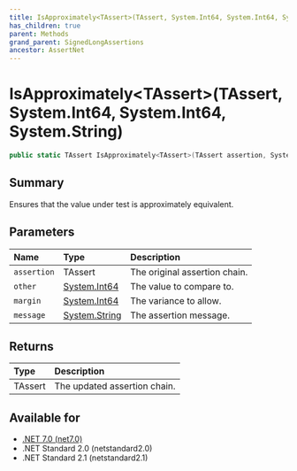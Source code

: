 ```yaml
---
title: IsApproximately<TAssert>(TAssert, System.Int64, System.Int64, System.String)
has_children: true
parent: Methods
grand_parent: SignedLongAssertions
ancestor: AssertNet
---
```

# IsApproximately&lt;TAssert&gt;(TAssert, System.Int64, System.Int64, System.String)

```csharp
public static TAssert IsApproximately<TAssert>(TAssert assertion, System.Int64 other, System.Int64 margin, System.String message);
```

## Summary
Ensures that the value under test is approximately equivalent.

## Parameters
|Name|Type|Description|
|:-|:-|:-|
|`assertion`|TAssert|The original assertion chain.|
|`other`|[System.Int64](https://learn.microsoft.com/en-us/dotnet/api/system.int64)|The value to compare to.|
|`margin`|[System.Int64](https://learn.microsoft.com/en-us/dotnet/api/system.int64)|The variance to allow.|
|`message`|[System.String](https://learn.microsoft.com/en-us/dotnet/api/system.string)|The assertion message.|

## Returns
|Type|Description|
|:-|:-|
|TAssert|The updated assertion chain.|

## Available for
- [.NET 7.0 (net7.0)](https://versionsof.net/core/7.0/)
- .NET Standard 2.0 (netstandard2.0)
- .NET Standard 2.1 (netstandard2.1)
